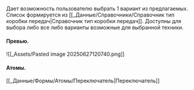 Дает возможность пользователю выбрать 1 вариант из предлагаемых.
Список формируется из [[_Данные/Справочники/Справочник тип коробки передач|Справочник тип коробки передач]].
Доступны для выбора либо все либо варианты возможные для выбранной техники.
#### Превью.
![[_Assets/Pasted image 20250627120740.png]]

#### Атомы.
[[_Данные/Формы/Атомы/Переключатель|Переключатель]]